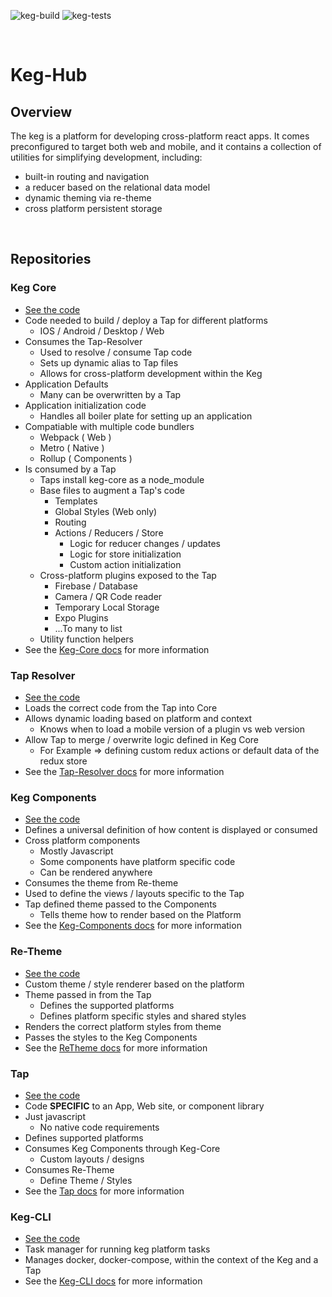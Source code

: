 ![keg-build](https://github.com/simpleviewinc/keg-hub/workflows/keg-build/badge.svg)
![keg-tests](https://github.com/simpleviewinc/keg-hub/workflows/keg-tests/badge.svg)

<br/>

# Keg-Hub

## Overview

The keg is a platform for developing cross-platform react apps.
It comes preconfigured to target both web and mobile, and it contains a 
collection of utilities for simplifying development, including:
  * built-in routing and navigation
  * a reducer based on the relational data model
  * dynamic theming via re-theme
  * cross platform persistent storage

<br/>

## Repositories

### Keg Core
* [See the code](/repos/keg-core)
* Code needed to build / deploy a Tap for different platforms
  * IOS / Android / Desktop / Web
* Consumes the Tap-Resolver
  * Used to resolve / consume Tap code
  * Sets up dynamic alias to Tap files
  * Allows for cross-platform development within the Keg
* Application Defaults 
  * Many can be overwritten by a Tap
* Application initialization code
  * Handles all boiler plate for setting up an application
* Compatiable with multiple code bundlers
  * Webpack ( Web )
  * Metro ( Native )
  * Rollup ( Components )
* Is consumed by a Tap 
  * Taps install keg-core as a node_module
  * Base files to augment a Tap's code
    * Templates
    * Global Styles (Web only)
    * Routing
    * Actions / Reducers / Store
      * Logic for reducer changes / updates
      * Logic for store initialization
      * Custom action initialization
  * Cross-platform plugins exposed to the Tap
    * Firebase / Database
    * Camera / QR Code reader
    * Temporary Local Storage
    * Expo Plugins
    * ...To many to list
  * Utility function helpers
* See the [Keg-Core docs]() for more information

### Tap Resolver
* [See the code](/repos/tap-resolver)
* Loads the correct code from the Tap into Core
* Allows dynamic loading based on platform and context
  * Knows when to load a mobile version of a plugin vs web version
* Allow Tap to merge / overwrite logic defined in Keg Core
  * For Example => defining custom redux actions or default data of the redux store
* See the [Tap-Resolver docs]() for more information

### Keg Components
* [See the code](/repos/keg-components)
* Defines a universal definition of how content is displayed or consumed
* Cross platform components
  * Mostly Javascript
  * Some components have platform specific code
  * Can be rendered anywhere
* Consumes the theme from Re-theme
* Used to define the views / layouts specific to the Tap
* Tap defined theme passed to the Components
  * Tells theme how to render based on the Platform
* See the [Keg-Components docs]() for more information

### Re-Theme
* [See the code](/repos/re-theme)
* Custom theme / style renderer based on the platform
* Theme passed in from the Tap
  * Defines the supported platforms
  * Defines platform specific styles and shared styles
* Renders the correct platform styles from theme
* Passes the styles to the Keg Components
* See the [ReTheme docs]() for more information

### Tap
* [See the code](/taps/tap-release-client)
* Code **SPECIFIC** to an App, Web site, or component library
* Just javascript
  * No native code requirements
* Defines supported platforms
* Consumes Keg Components through Keg-Core
  * Custom layouts / designs
* Consumes Re-Theme
  * Define Theme / Styles
* See the [Tap docs]() for more information

### Keg-CLI
* [See the code](/repos/keg-cli)
* Task manager for running keg platform tasks
* Manages docker, docker-compose, within the context of the Keg and a Tap
* See the [Keg-CLI docs]() for more information
